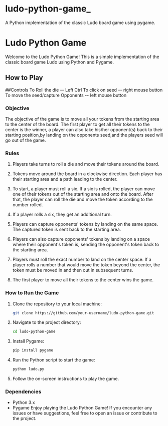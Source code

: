 # ludo-python-game_
A Python implementation of the classic Ludo board game using pygame.


# Ludo Python Game

Welcome to the Ludo Python Game! This is a simple implementation of the classic board game Ludo using Python and Pygame.

## How to Play

##Controls
To Roll the die -- Left Ctrl
To click on seed -- right mouse button
To move the seed/capture Opponents -- left mouse button


### Objective

The objective of the game is to move all your tokens from the starting area to the center of the board. The first player to get all their tokens to the center is the winner, a player can also take his/her opponent(s) back to their starting position,by landing on the opponents seed,and the players seed will go out of the game.

### Rules

1. Players take turns to roll a die and move their tokens around the board.

2. Tokens move around the board in a clockwise direction. Each player has their starting area and a path leading to the center.

3. To start, a player must roll a six. If a six is rolled, the player can move one of their tokens out of the starting area and onto the board. After that, the player can roll the die and move the token according to the number rolled.

4. If a player rolls a six, they get an additional turn.

5. Players can capture opponents' tokens by landing on the same space. The captured token is sent back to the starting area.

6. Players can also capture opponents' tokens by landing on a space where their opponent's token is, sending the opponent's token back to the starting area.

7. Players must roll the exact number to land on the center space. If a player rolls a number that would move the token beyond the center, the token must be moved in and then out in subsequent turns.

8. The first player to move all their tokens to the center wins the game.

### How to Run the Game

1. Clone the repository to your local machine:

    ```bash
    git clone https://github.com/your-username/ludo-python-game.git
    ```
2. Navigate to the project directory:
    ```bash
    cd ludo-python-game
    ```
3. Install Pygame:
    ```bash
    pip install pygame
    ```
4. Run the Python script to start the game:
    ```bash
    python ludo.py
    ```
5. Follow the on-screen instructions to play the game.
### Dependencies
- Python 3.x
- Pygame
Enjoy playing the Ludo Python Game! If you encounter any issues or have suggestions, feel free to open an issue or contribute to the project.
